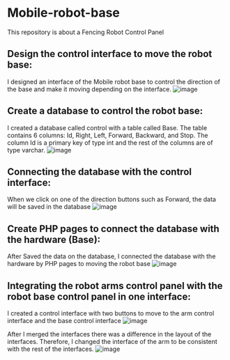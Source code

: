# Mobile-robot-base
This repository is about a Fencing Robot Control Panel
## Design the control interface to move the robot base:
I designed an interface of the Mobile robot base to control the direction of the base and make it moving depending on the interface. 
![image](https://user-images.githubusercontent.com/85777087/125195828-24f97c80-e260-11eb-8408-fad8b9312c1f.png)

## Create a database to control the robot base:
I created a database called control with a table called Base. The table contains 6 columns: Id, Right, Left, Forward, Backward, and Stop. The column Id is a primary key of type int and the rest of the columns are of type varchar. 
![image](https://user-images.githubusercontent.com/85777087/125196573-1bbddf00-e263-11eb-88f2-b807e15429aa.png)

## Connecting the database with the control interface:
When we click on one of the direction buttons such as Forward, the data will be saved in the database
![image](https://user-images.githubusercontent.com/85777087/125197413-25951180-e266-11eb-91c8-bdcdd462e8e8.png)

## Create PHP pages to connect the database with the hardware (Base):
After Saved the data on the database, I connected the database with the hardware by PHP pages to moving the robot base 
![image](https://user-images.githubusercontent.com/85777087/125197659-4f026d00-e267-11eb-88b2-ff4cd6b24a3c.png)

## Integrating the robot arms control panel with the robot base control panel in one interface:
I created a control interface with two buttons to move to the arm control interface and the base control interface
![image](https://user-images.githubusercontent.com/85777087/125197822-dcde5800-e267-11eb-97c3-39748d6c3afa.png)

After I merged the interfaces there was a difference in the layout of the interfaces. Therefore, I changed the interface of the arm to be consistent with the rest of the interfaces.
![image](https://user-images.githubusercontent.com/85777087/125197886-2dee4c00-e268-11eb-92c9-3ed3e39d72ae.png)
